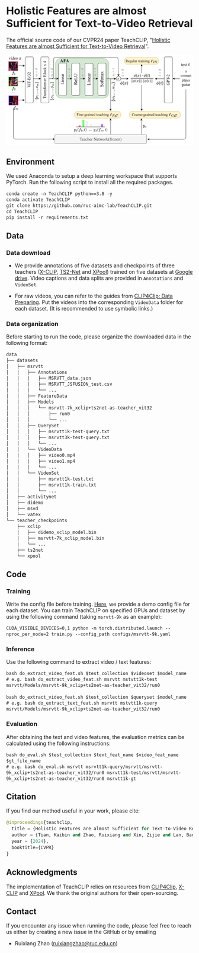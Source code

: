 # Holistic Features are almost Sufficient for Text-to-Video Retrieval

The official source code of our CVPR24 paper TeachCLIP, "[Holistic Features are almost Sufficient for Text-to-Video Retrieval](https://www.researchgate.net/publication/379270657_Holistic_Features_are_almost_Sufficient_for_Text-to-Video_Retrieval)".

![](./images/teachclip.png)

## Environment

We used Anaconda to setup a deep learning workspace that supports PyTorch. Run the following script to install all the required packages.

```shell
conda create -n TeachCLIP python==3.8 -y
conda activate TeachCLIP
git clone https://github.com/ruc-aimc-lab/TeachCLIP.git
cd TeachCLIP
pip install -r requirements.txt
```


## Data

### Data download

+ We provide annotations of five datasets and checkpoints of three teachers ([X-CLIP](https://github.com/xuguohai/X-CLIP), [TS2-Net](https://github.com/yuqi657/ts2_net) and [XPool](https://github.com/layer6ai-labs/xpool)) trained on five datasets at [Google drive](https://drive.google.com/drive/folders/1cU0ehXfucf4M5IyDRSxywBadCt1LyZWz?usp=sharing). Video captions and data splits are provided in `Annotations` and `VideoSet`.

+ For raw videos, you can refer to the guides from [CLIP4Clip: Data Preparing](https://github.com/ArrowLuo/CLIP4Clip?tab=readme-ov-file#data-preparing). Put the videos into the corresponding `VideoData` folder for each dataset. (It is recommended to use symbolic links.)

### Data organization

Before starting to run the code, please organize the downloaded data in the following format:

```shell
data
├── datasets
│   ├── msrvtt
│   │   ├── Annotations
│   │   │   ├── MSRVTT_data.json
│   │   │   ├── MSRVTT_JSFUSION_test.csv
│   │   │   └── ...
│   │   ├── FeatureData
│   │   ├── Models
│   │   │   └── msrvtt-7k_xclip+ts2net-as-teacher_vit32
│   │   │       ├── run0
│   │   │       └── ...
│   │   ├── QuerySet
│   │   │   ├── msrvtt1k-test-query.txt
│   │   │   ├── msrvtt3k-test-query.txt
│   │   │   └── ...
│   │   └── VideoData
│   │   │   ├── video0.mp4
│   │   │   ├── video1.mp4
│   │   │   └── ...
│   │   └── VideoSet
│   │       ├── msrvtt1k-test.txt
│   │       ├── msrvtt1k-train.txt
│   │       └── ...
│   ├── activitynet
│   ├── didemo
│   ├── msvd
│   └── vatex
└── teacher_checkpoints
    ├── xclip
    │   ├── didemo_xclip_model.bin
    │   ├── msrvtt-7k_xclip_model.bin
    │   └── ...
    ├── ts2net
    └── xpool
```

## Code

### Training

Write the config file before training. [Here](https://github.com/ruc-aimc-lab/TeachCLIP/tree/main/configs), we provide a demo config file for each dataset. You can train TeachCLIP on specified GPUs and dataset by using the following command (taking `msrvtt-9k` as an example):

```shell
CUDA_VISIBLE_DEVICES=0,1 python -m torch.distributed.launch --nproc_per_node=2 train.py --config_path configs/msrvtt-9k.yaml
```

### Inference

Use the following command to extract video / text features:

```shell
bash do_extract_video_feat.sh $test_collection $videoset $model_name
# e.g. bash do_extract_video_feat.sh msrvtt mstvtt1k-test msrvtt/Models/msrvtt-9k_xclip+ts2net-as-teacher_vit32/run0

bash do_extract_video_feat.sh $test_collection $queryset $model_name
# e.g. bash do_extract_text_feat.sh msrvtt mstvtt1k-query msrvtt/Models/msrvtt-9k_xclip+ts2net-as-teacher_vit32/run0
```

### Evaluation

After obtaining the text and video features, the evaluation metrics can be calculated using the following instructions:

```shell
bash do_eval.sh $test_collection $text_feat_name $video_feat_name $gt_file_name
# e.g. bash do_eval.sh msrvtt msrvtt1k-query/msrvtt/msrvtt-9k_xclip+ts2net-as-teacher_vit32/run0 msrvtt1k-test/msrvtt/msrvtt-9k_xclip+ts2net-as-teacher_vit32/run0 msrvtt1k-gt
```

## Citation

If you find our method useful in your work, please cite:

```python
@inproceedings{teachclip,
  title = {Holistic Features are almost Sufficient for Text-to-Video Retrieval}
  author = {Tian, Kaibin and Zhao, Ruixiang and Xin, Zijie and Lan, Bangxiang and Li, Xirong},
  year = {2024},
  booktitle={CVPR}
}
```


## Acknowledgments

The implementation of TeachCLIP relies on resources from [CLIP4Clip](https://github.com/ArrowLuo/CLIP4Clip "CLIP4Clip"), [X-CLIP](https://github.com/xuguohai/X-CLIP "X-CLIP") and [XPool](https://github.com/layer6ai-labs/xpool "XPool"). We thank the original authors for their open-sourcing.


## Contact

If you encounter any issue when running the code, please feel free to reach us either by creating a new issue in the GitHub or by emailing

- Ruixiang Zhao ([ruixiangzhao@ruc.edu.cn](mailto:ruixiangzhao@ruc.edu.cn))